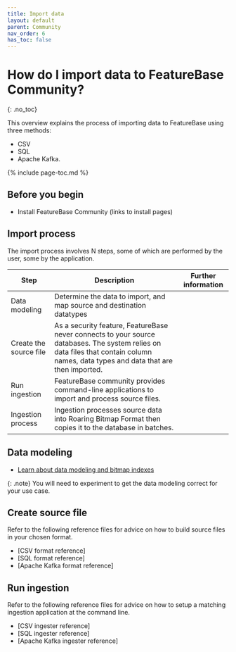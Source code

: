 ```yaml
---
title: Import data
layout: default
parent: Community
nav_order: 6
has_toc: false
---
```


# How do I import data to FeatureBase Community?
{: .no_toc}

This overview explains the process of importing data to FeatureBase using three methods:
* CSV
* SQL
* Apache Kafka.

{% include page-toc.md %}

## Before you begin

* Install FeatureBase Community (links to install pages)

## Import process

The import process involves N steps, some of which are performed by the user, some by the application.

| Step | Description | Further information |
|---|---|---|
| Data modeling | Determine the data to import, and map source and destination datatypes |  |
| Create the source file | As a security feature, FeatureBase never connects to your source databases. The system relies on data files that contain column names, data types and data that are then imported. |  |
| Run ingestion | FeatureBase community provides command-line applications to import and process source files. |  |
| Ingestion process | Ingestion processes source data into Roaring Bitmap Format then copies it to the database in batches. |  |

## Data modeling

* [Learn about data modeling and bitmap indexes](/docs/concepts/data-modeling-overview)

{: .note}
You will need to experiment to get the data modeling correct for your use case.

## Create source file

Refer to the following reference files for advice on how to build source files in your chosen format.

* [CSV format reference]
* [SQL format reference]
* [Apache Kafka format reference]

## Run ingestion

Refer to the following reference files for advice on how to setup a matching ingestion application at the command line.

* [CSV ingester reference]
* [SQL ingester reference]
* [Apache Kafka ingester reference]

